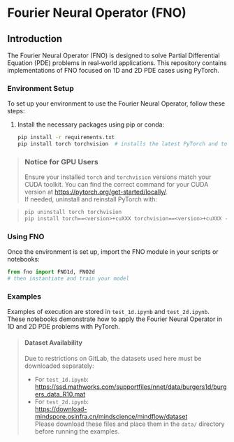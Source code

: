 # Fourier Neural Operator (FNO)

## Introduction
The Fourier Neural Operator (FNO) is designed to solve Partial Differential Equation (PDE) problems in real‑world applications. This repository contains implementations of FNO focused on 1D and 2D PDE cases using PyTorch.

### Environment Setup
To set up your environment to use the Fourier Neural Operator, follow these steps:

1. Install the necessary packages using pip or conda:
   ```bash
   pip install -r requirements.txt
   pip install torch torchvision  # installs the latest PyTorch and torchvision
   ```

> ### Notice for GPU Users
> Ensure your installed `torch` and `torchvision` versions match your CUDA toolkit. You can find the correct command for your CUDA version at https://pytorch.org/get-started/locally/.  
> If needed, uninstall and reinstall PyTorch with:

> ```bash
> pip uninstall torch torchvision
> pip install torch==<version>+cuXXX torchvision==<version>+cuXXX -f https://download.pytorch.org/whl/torch_stable.html
> ```

### Using FNO
Once the environment is set up, import the FNO module in your scripts or notebooks:
```python
from fno import FNO1d, FNO2d
# then instantiate and train your model
```

### Examples
Examples of execution are stored in `test_1d.ipynb` and `test_2d.ipynb`. These notebooks demonstrate how to apply the Fourier Neural Operator in 1D and 2D PDE problems with PyTorch.

> #### Dataset Availability
> Due to restrictions on GitLab, the datasets used here must be downloaded separately:
> - For `test_1d.ipynb`:  
>   https://ssd.mathworks.com/supportfiles/nnet/data/burgers1d/burgers_data_R10.mat  
> - For `test_2d.ipynb`:  
>   https://download-mindspore.osinfra.cn/mindscience/mindflow/dataset  
> Please download these files and place them in the `data/` directory before running the examples.